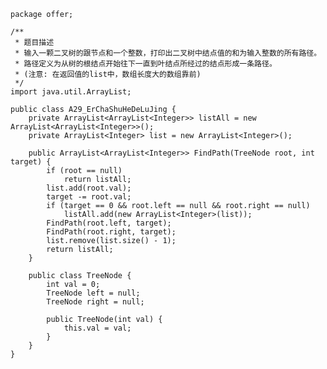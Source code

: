 	package offer;
	
	/**
	 * 题目描述
	 * 输入一颗二叉树的跟节点和一个整数，打印出二叉树中结点值的和为输入整数的所有路径。
	 * 路径定义为从树的根结点开始往下一直到叶结点所经过的结点形成一条路径。
	 * (注意: 在返回值的list中，数组长度大的数组靠前)
	 */
	import java.util.ArrayList;
	
	public class A29_ErChaShuHeDeLuJing {
		private ArrayList<ArrayList<Integer>> listAll = new ArrayList<ArrayList<Integer>>();
		private ArrayList<Integer> list = new ArrayList<Integer>();
	
		public ArrayList<ArrayList<Integer>> FindPath(TreeNode root, int target) {
			if (root == null)
				return listAll;
			list.add(root.val);
			target -= root.val;
			if (target == 0 && root.left == null && root.right == null)
				listAll.add(new ArrayList<Integer>(list));
			FindPath(root.left, target);
			FindPath(root.right, target);
			list.remove(list.size() - 1);
			return listAll;
		}
	
		public class TreeNode {
			int val = 0;
			TreeNode left = null;
			TreeNode right = null;
	
			public TreeNode(int val) {
				this.val = val;
			}
		}
	}
